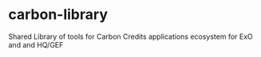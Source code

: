 # carbon-library
Shared Library of tools for Carbon Credits applications ecosystem for ExO and and HQ/GEF

